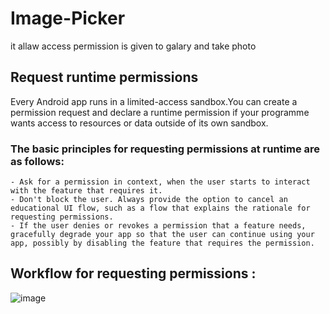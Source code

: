 
# Image-Picker
 it allaw access permission is given to galary and take photo

 ## Request runtime permissions
  Every Android app runs in a limited-access sandbox.You can create a permission request and declare a runtime permission if your programme wants access to resources or data outside of its own sandbox.

  ### The basic principles for requesting permissions at runtime are as follows:
    - Ask for a permission in context, when the user starts to interact with the feature that requires it.
    - Don't block the user. Always provide the option to cancel an educational UI flow, such as a flow that explains the rationale for requesting permissions.
    - If the user denies or revokes a permission that a feature needs, gracefully degrade your app so that the user can continue using your app, possibly by disabling the feature that requires the permission.

  ## Workflow for requesting permissions :
    

![image](https://user-images.githubusercontent.com/121448708/212085811-6cfa2517-35ff-4c10-824b-a6d40fa5fd0c.png)
